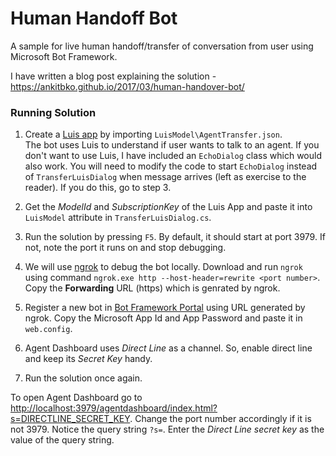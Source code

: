 # Human Handoff Bot
A sample for live human handoff/transfer of conversation from user using Microsoft Bot Framework. 

I have written a blog post explaining the solution - https://ankitbko.github.io/2017/03/human-handover-bot/

### Running Solution

1. Create a [Luis app](https://luis.ai) by importing `LuisModel\AgentTransfer.json`.  
The bot uses Luis to understand if user wants to talk to an agent. If you don't want to use Luis, I have included an `EchoDialog` class which would also work. You will need to modify the code to start `EchoDialog` instead of `TransferLuisDialog` when message arrives (left as exercise to the reader). If you do this, go to step 3.

2. Get the *ModelId* and *SubscriptionKey* of the Luis App and paste it into `LuisModel` attribute in `TransferLuisDialog.cs`.

3. Run the solution by pressing `F5`. By default, it should start at port 3979. If not, note the port it runs on and stop debugging.

4. We will use [ngrok](https://ngrok.com) to debug the bot locally. Download and run `ngrok` using command `ngrok.exe http --host-header=rewrite <port number>`. Copy the **Forwarding** URL (https) which is genrated by ngrok.

5. Register a new bot in [Bot Framework Portal](https://dev.botframework.com/bots/new) using URL generated by ngrok. Copy the Microsoft App Id and App Password and paste it in `web.config`.

6. Agent Dashboard uses *Direct Line* as a channel. So, enable direct line and keep its *Secret Key* handy.

7. Run the solution once again.


To open Agent Dashboard go to [http://localhost:3979/agentdashboard/index.html?s=DIRECTLINE_SECRET_KEY](http://localhost:3979/agentdashboard/index.html?s=DIRECTLINE_SECRET_KEY). Change the port number accordingly if it is not 3979. Notice the query string `?s=`. Enter the *Direct Line secret key* as the value of the query string.  

